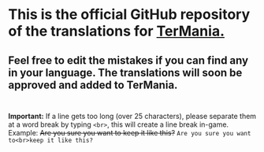# This is the official GitHub repository of the translations for [TerMania.](http://termania.epizy.com)

## Feel free to edit the mistakes if you can find any in your language. The translations will soon be approved and added to TerMania.<br><br>

**Important:** If a line gets too long (over 25 characters), please separate them at a word break by typing `<br>`, this
will create a line break in-game.<br>
Example: ~~Are you sure you want to keep it like this?~~ `Are you sure you want to<br>keep it like this?`